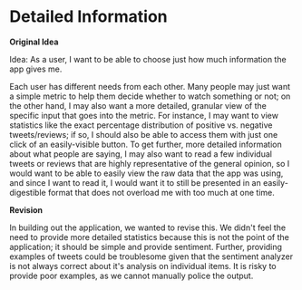# Detailed Information

**Original Idea**

Idea: As a user, I want to be able to choose just how much information the app gives me.

Each user has different needs from each other. Many people may just want a simple metric to help them decide whether to watch something or not; on the other hand, I may also want a more detailed, granular view of the specific input that goes into the metric. For instance, I may want to view statistics like the exact percentage distribution of positive vs. negative tweets/reviews; if so, I should also be able to access them with just one click of an easily-visible button. To get further, more detailed information about what people are saying, I may also want to read a few individual tweets or reviews that are highly representative of the general opinion, so I would want to be able to easily view the raw data that the app was using, and since I want to read it, I would want it to still be presented in an easily-digestible format that does not overload me with too much at one time.

**Revision**

In building out the application, we wanted to revise this. We didn't feel the need to provide more detailed statistics because this is not the point of the application; it should be simple and provide sentiment. Further, providing examples of tweets could be troublesome given that the sentiment analyzer is not always correct about it's analysis on individual items. It is risky to provide poor examples, as we cannot manually police the output.
